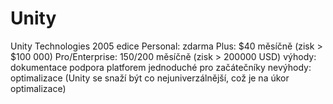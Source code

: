 # Unity

Unity Technologies
2005
edice
Personal: zdarma
Plus: $40 měsíčně (zisk > $100 000)
Pro/Enterprise: $150/$200 měsíčně (zisk > 200000 USD)
výhody:
dokumentace
podpora platforem
jednoduché pro začátečníky
nevýhody:
optimalizace (Unity se snaží být co nejuniverzálnější, což je na úkor optimalizace)
